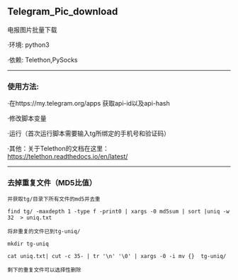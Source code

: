 ## Telegram_Pic_download
电报图片批量下载


·环境: python3

·依赖: Telethon,PySocks

-----------------------------------------

### 使用方法:

·在https://my.telegram.org/apps 获取api-id以及api-hash

·修改脚本变量

·运行（首次运行脚本需要输入tg所绑定的手机号和验证码）

·其他：关于Telethon的文档在这里： https://telethon.readthedocs.io/en/latest/

----------------------------------

### 去掉重复文件（MD5比值）

```
并获取tg/目录下所有文件的md5并去重

find tg/ -maxdepth 1 -type f -print0 | xargs -0 md5sum | sort |uniq -w 32  > uniq.txt

将非重复的文件已到tg-uniq/

mkdir tg-uniq

cat uniq.txt| cut -c 35- | tr '\n' '\0' | xargs -0 -i mv {}  tg-uniq/

剩下的重复文件可以选择性删除

```

